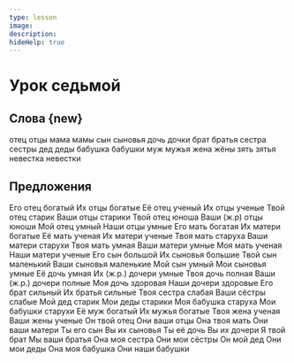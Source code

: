```yaml
---
type: lesson
image:
description:
hideHelp: true
---
```


# Урок седьмой

## Слова {new}

отец
отцы
мама
мамы
сын
сыновья
дочь
дочки
брат
братья
сестра
сестры
дед
деды
бабушка
бабушки
муж
мужья
жена
жёны
зять
зятья
невестка
невестки

## Предложения

Его отец богатый
Их отцы богатые
Её отец ученый
Их отцы ученые
Твой отец старик
Ваши отцы старики
Твой отец юноша
Ваши (ж.р) отцы юноши
Мой отец умный
Наши отцы умные
Его мать богатая
Их матери богатые
Её мать ученая
Их матери ученые
Твоя мать старуха
Ваши матери старухи
Твоя мать умная
Ваши матери умные
Моя мать ученая
Наши матери ученые
Его сын большой
Их сыновья большие
Твой сын маленький
Ваши сыновья маленькие
Мой сын умный
Мои сыновья умные
Её дочь умная
Их (ж.р.) дочери умные
Твоя дочь полная
Ваши (ж.р.) дочери полные
Моя дочь здоровая
Наши дочери здоровые
Его брат сильный
Их братья сильные
Твоя сестра слабая
Ваши сёстры слабые
Мой дед старик
Мои деды старики
Моя бабушка старуха
Мои бабушки старухи
Её муж богатый
Их мужья богатые
Твоя жена ученая
Ваши жены ученые
Он твой отец
Они ваши отцы
Она твоя мать
Они ваши матери
Ты его сын
Вы их сыновья
Ты её дочь
Вы их дочери
Я твой брат
Мы ваши братья
Она моя сестра
Они мои сёстры
Он мой дед
Они мои деды
Она моя бабушка
Они наши бабушки
